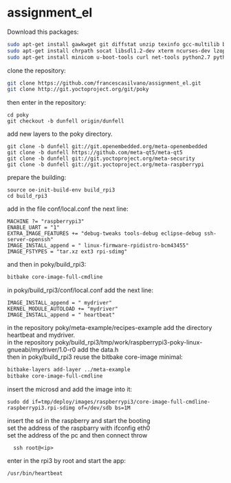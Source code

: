 # assignment_el
Download this packages:  
```bash
sudo apt-get install gawkwget git diffstat unzip texinfo gcc-multilib build-essential  
sudo apt-get install chrpath socat libsdl1.2-dev xterm ncurses-dev lzop
sudo apt-get install minicom u-boot-tools curl net-tools python2.7 python
```
clone the repository:   
```bash
git clone https://github.com/francescasilvano/assignment_el.git
git clone http://git.yoctoproject.org/git/poky
```
then enter in the repository:   
```
cd poky
git checkout -b dunfell origin/dunfell
```
add new layers to the poky directory.
```
git clone -b dunfell git://git.openembedded.org/meta-openembedded
git clone -b dunfell https://github.com/meta-qt5/meta-qt5
git clone -b dunfell git://git.yoctoproject.org/meta-security
git clone -b dunfell git://git.yoctoproject.org/meta-raspberrypi
```
prepare the building:
```
source oe-init-build-env build_rpi3
cd build_rpi3
```
add in the file conf/local.conf the next line:
```
MACHINE ?= "raspberrypi3"
ENABLE_UART = "1"
EXTRA_IMAGE_FEATURES += "debug-tweaks tools-debug eclipse-debug ssh-server-openssh"
IMAGE_INSTALL_append = " linux-firmware-rpidistro-bcm43455"
IMAGE_FSTYPES = "tar.xz ext3 rpi-sdimg"
```
and then in poky/build_rpi3:
```bash
bitbake core-image-full-cmdline
```
in poky/build_rpi3/conf/local.conf add the next line:   
```
IMAGE_INSTALL_append = " mydriver"
KERNEL_MODULE_AUTOLOAD += "mydriver"
IMAGE_INSTALL_append = " heartbeat"
```
in the repository poky/meta-example/recipes-example add the directory heartbeat and mydriver.    
in the repository poky/build_rpi3/tmp/work/raspberrypi3-poky-linux-gnueabi/mydriver/1.0-r0 add the data.h   
then in poky/build_rpi3 reuse the bitbake core-image minimal:     
```bash
bitbake-layers add-layer ../meta-example
bitbake core-image-full-cmdline
```
insert the microsd and add the image into it:
```
sudo dd if=tmp/deploy/images/raspberrypi3/core-image-full-cmdline-raspberrypi3.rpi-sdimg of=/dev/sdb bs=1M
```
insert the sd in the raspberry and start the booting  
set the address of the raspbarry with ifconfig eth0 <ip>  
set the address of the pc and then connect throw
```
  ssh root@<ip> 
```
enter in the rpi3 by root and start the app:
```
/usr/bin/heartbeat
```

